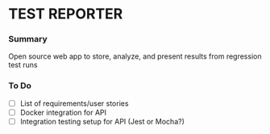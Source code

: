# TEST REPORTER

### Summary
Open source web app to store, analyze, and present results from regression test runs

### To Do
* [ ] List of requirements/user stories
* [ ] Docker integration for API
* [ ] Integration testing setup for API (Jest or Mocha?)